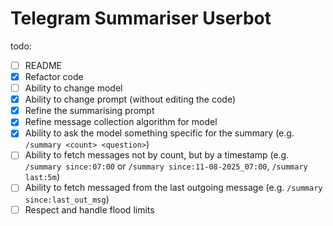 # Telegram Summariser Userbot

todo:

- [ ] README
- [x] Refactor code
- [ ] Ability to change model
- [x] Ability to change prompt (without editing the code)
- [x] Refine the summarising prompt
- [x] Refine message collection algorithm for model
- [x] Ability to ask the model something specific for the summary (e.g. `/summary <count> <question>`)
- [ ] Ability to fetch messages not by count, but by a timestamp (e.g. `/summary since:07:00` or `/summary since:11-08-2025_07:00`, `/summary last:5m`)
- [ ] Ability to fetch messaged from the last outgoing message (e.g. `/summary since:last_out_msg`)
- [ ] Respect and handle flood limits
